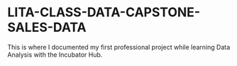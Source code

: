 # LITA-CLASS-DATA-CAPSTONE-SALES-DATA
This is where I documented my first professional project while learning Data Analysis with the Incubator Hub.
